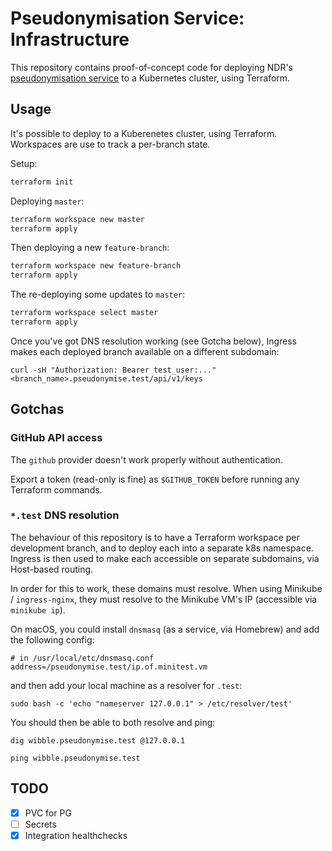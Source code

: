 # Pseudonymisation Service: Infrastructure

This repository contains proof-of-concept code for deploying NDR's [pseudonymisation service](https://github.com/joshpencheon/pseudonymisation_service) to a Kubernetes cluster, using Terraform.

## Usage

It's possible to deploy to a Kuberenetes cluster, using Terraform. Workspaces are use to track a per-branch state.

Setup:

```bash
terraform init
```

Deploying `master`:

```bash
terraform workspace new master
terraform apply
```

Then deploying a new `feature-branch`:

```bash
terraform workspace new feature-branch
terraform apply
```

The re-deploying some updates to `master`:

```bash
terraform workspace select master
terraform apply
```

Once you've got DNS resolution working (see Gotcha below), Ingress makes each deployed branch available on a different subdomain:

```
curl -sH "Authorization: Bearer test_user:..." <branch_name>.pseudonymise.test/api/v1/keys
```

## Gotchas

### GitHub API access

The `github` provider doesn't work properly without authentication.

Export a token (read-only is fine) as `$GITHUB_TOKEN` before running any Terraform commands.


### `*.test` DNS resolution

The behaviour of this repository is to have a Terraform workspace per development branch, and to deploy
each into a separate k8s namespace. Ingress is then used to make each accessible on separate subdomains,
via Host-based routing.

In order for this to work, these domains must resolve. When using Minikube / `ingress-nginx`, they must
resolve to the Minikube VM's IP (accessible via `minikube ip`).

On macOS, you could install `dnsmasq` (as a service, via Homebrew) and add the following config:

```
# in /usr/local/etc/dnsmasq.conf
address=/pseudonymise.test/ip.of.minitest.vm
```

and then add your local machine as a resolver for `.test`:

```
sudo bash -c 'echo "nameserver 127.0.0.1" > /etc/resolver/test'
```

You should then be able to both resolve and ping:

```
dig wibble.pseudonymise.test @127.0.0.1

ping wibble.pseudonymise.test
```

## TODO

- [x] PVC for PG
- [ ] Secrets
- [x] Integration healthchecks
